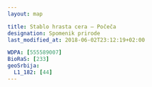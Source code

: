 ```yaml
---
layout: map

title: Stablo hrasta cera – Počeča
designation: Spomenik prirode
last_modified_at: 2018-06-02T23:12:19+02:00

WDPA: [555589007]
BioRaS: [233]
geoSrbija:
  L1_182: [44]
---
```

